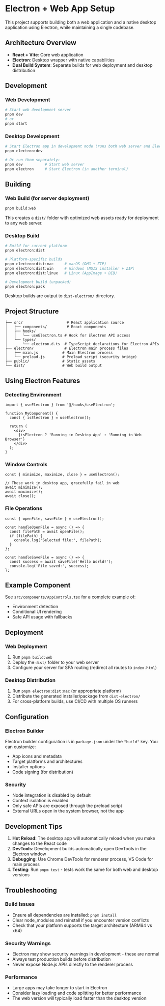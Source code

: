 # Electron + Web App Setup

This project supports building both a web application and a native desktop application using Electron, while maintaining a single codebase.

## Architecture Overview

- **React + Vite**: Core web application
- **Electron**: Desktop wrapper with native capabilities
- **Dual Build System**: Separate builds for web deployment and desktop distribution

## Development

### Web Development
```bash
# Start web development server
pnpm dev
# or
pnpm start
```

### Desktop Development
```bash
# Start Electron app in development mode (runs both web server and Electron)
pnpm electron:dev

# Or run them separately:
pnpm dev          # Start web server
pnpm electron     # Start Electron (in another terminal)
```

## Building

### Web Build (for server deployment)
```bash
pnpm build:web
```
This creates a `dist/` folder with optimized web assets ready for deployment to any web server.

### Desktop Build
```bash
# Build for current platform
pnpm electron:dist

# Platform-specific builds
pnpm electron:dist:mac     # macOS (DMG + ZIP)
pnpm electron:dist:win     # Windows (NSIS installer + ZIP)
pnpm electron:dist:linux   # Linux (AppImage + DEB)

# Development build (unpacked)
pnpm electron:pack
```

Desktop builds are output to `dist-electron/` directory.

## Project Structure

```
├── src/                    # React application source
│   ├── components/         # React components
│   ├── hooks/
│   │   └── useElectron.ts # Hook for Electron API access
│   └── types/
│       └── electron.d.ts  # TypeScript declarations for Electron APIs
├── electron/              # Electron main process files
│   ├── main.js           # Main Electron process
│   └── preload.js        # Preload script (security bridge)
├── public/               # Static assets
└── dist/                 # Web build output
```

## Using Electron Features

### Detecting Environment
```tsx
import { useElectron } from '@/hooks/useElectron';

function MyComponent() {
  const { isElectron } = useElectron();

  return (
    <div>
      {isElectron ? 'Running in Desktop App' : 'Running in Web Browser'}
    </div>
  );
}
```

### Window Controls
```tsx
const { minimize, maximize, close } = useElectron();

// These work in desktop app, gracefully fail in web
await minimize();
await maximize();
await close();
```

### File Operations
```tsx
const { openFile, saveFile } = useElectron();

const handleOpenFile = async () => {
  const filePath = await openFile();
  if (filePath) {
    console.log('Selected file:', filePath);
  }
};

const handleSaveFile = async () => {
  const success = await saveFile('Hello World!');
  console.log('File saved:', success);
};
```

## Example Component

See `src/components/AppControls.tsx` for a complete example of:
- Environment detection
- Conditional UI rendering
- Safe API usage with fallbacks

## Deployment

### Web Deployment
1. Run `pnpm build:web`
2. Deploy the `dist/` folder to your web server
3. Configure your server for SPA routing (redirect all routes to `index.html`)

### Desktop Distribution
1. Run `pnpm electron:dist:mac` (or appropriate platform)
2. Distribute the generated installer/package from `dist-electron/`
3. For cross-platform builds, use CI/CD with multiple OS runners

## Configuration

### Electron Builder
Electron builder configuration is in `package.json` under the `"build"` key. You can customize:
- App icons and metadata
- Target platforms and architectures
- Installer options
- Code signing (for distribution)

### Security
- Node integration is disabled by default
- Context isolation is enabled
- Only safe APIs are exposed through the preload script
- External URLs open in the system browser, not the app

## Development Tips

1. **Hot Reload**: The desktop app will automatically reload when you make changes to the React code
2. **DevTools**: Development builds automatically open DevTools in the Electron window
3. **Debugging**: Use Chrome DevTools for renderer process, VS Code for main process
4. **Testing**: Run `pnpm test` - tests work the same for both web and desktop versions

## Troubleshooting

### Build Issues
- Ensure all dependencies are installed: `pnpm install`
- Clear node_modules and reinstall if you encounter version conflicts
- Check that your platform supports the target architecture (ARM64 vs x64)

### Security Warnings
- Electron may show security warnings in development - these are normal
- Always test production builds before distribution
- Never expose Node.js APIs directly to the renderer process

### Performance
- Large apps may take longer to start in Electron
- Consider lazy loading and code splitting for better performance
- The web version will typically load faster than the desktop version